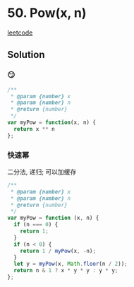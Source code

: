 # 50. Pow(x, n)

[leetcode](https://leetcode-cn.com/problems/powx-n/)

## Solution

### 😏

```js
/**
 * @param {number} x
 * @param {number} n
 * @return {number}
 */
var myPow = function(x, n) {
  return x ** n
};

```


### 快速幂

二分法, 递归; 可以加缓存

```js
/**
 * @param {number} x
 * @param {number} n
 * @return {number}
 */
var myPow = function (x, n) {
  if (n === 0) {
    return 1;
  }
  if (n < 0) {
    return 1 / myPow(x, -n);
  }
  let y = myPow(x, Math.floor(n / 2));
  return n & 1 ? x * y * y : y * y;
};

```
